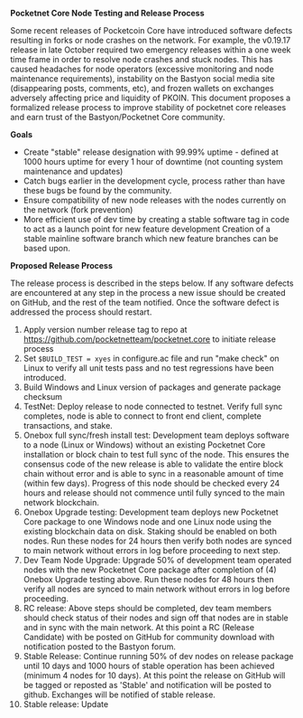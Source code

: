 **Pocketnet Core Node Testing and Release Process**

Some recent releases of Pocketcoin Core have introduced software defects resulting in forks or node crashes on the network.  For example, the v0.19.17 release in late October required two emergency releases within a one week time frame in order to resolve node crashes and stuck nodes.  This has caused headaches for node operators (excessive monitoring and node maintenance requirements), instability on the Bastyon social media site (disappearing posts, comments, etc), and frozen wallets on exchanges adversely affecting price and liquidity of PKOIN.
  This document proposes a formalized release process to improve stability of pocketnet core releases and earn trust of the Bastyon/Pocketnet Core community. 
  
**Goals**

- Create "stable" release designation with 99.99% uptime - defined at 1000 hours uptime for every 1 hour of downtime (not counting system maintenance and updates) 
- Catch bugs earlier in the development cycle, process rather than have these bugs be found by the community.
- Ensure compatibility of new node releases with the nodes currently on the network (fork prevention)
- More efficient use of dev time by creating a stable software tag in code to act as a launch point for new feature development
Creation of a stable mainline software branch which new feature branches can be based upon.


**Proposed Release Process**

The release process is described in the steps below.  If any software defects are encountered at any step in the process a new issue should be created on GitHub, and the rest of the team notified.  Once the software defect is addressed the process should restart.

1. Apply version number release tag to repo at https://github.com/pocketnetteam/pocketnet.core to initiate release process
1. Set ```$BUILD_TEST = xyes``` in configure.ac file and run "make check" on Linux to verify all unit tests pass and no test regressions have been introduced.  
1. Build Windows and Linux version of packages and generate package checksum
1. TestNet: Deploy release to node connected to testnet.  Verify full sync completes, node is able to connect to front end client, complete transactions, and stake.
1. Onebox full sync/fresh install test:  Development team deploys software to a node (Linux or Windows) without an existing Pocketnet Core installation or block chain to test full sync of the node.  This ensures the consensus code of the new release is able to validate the entire block chain without error and is able to sync in a reasonable amount of time (within few days).  Progress of this node should be checked every 24 hours and release should not commence until fully synced to the main network blockchain.
1. Onebox Upgrade testing: Development team deploys new Pocketnet Core package to one Windows node and one Linux node using the existing blockchain data on disk.  Staking should be enabled on both nodes.  Run these nodes for 24 hours then verify both nodes are synced to main network without errors in log before proceeding to next step.
1. Dev Team Node Upgrade: Upgrade 50% of development team operated nodes with the new Pocketnet Core package after completion of (4) Onebox Upgrade testing above.  Run these nodes for 48 hours then verify all nodes are synced to main network without errors in log before proceeding.
1.  RC release: Above steps should be completed, dev team members should check status of their nodes and sign off that nodes are in stable and in sync with the main network.  At this point a RC (Release Candidate) with be posted on GitHub for community download with notification posted to the Bastyon forum.
1.  Stable Release: Continue running 50% of dev nodes on release package until 10 days and 1000 hours of stable operation has been achieved (minimum 4 nodes for 10 days).  At this point the release on GitHub will be tagged or reposted as 'Stable' and notification will be posted to github.  Exchanges will be notified of stable release. 
1. Stable release: Update 
